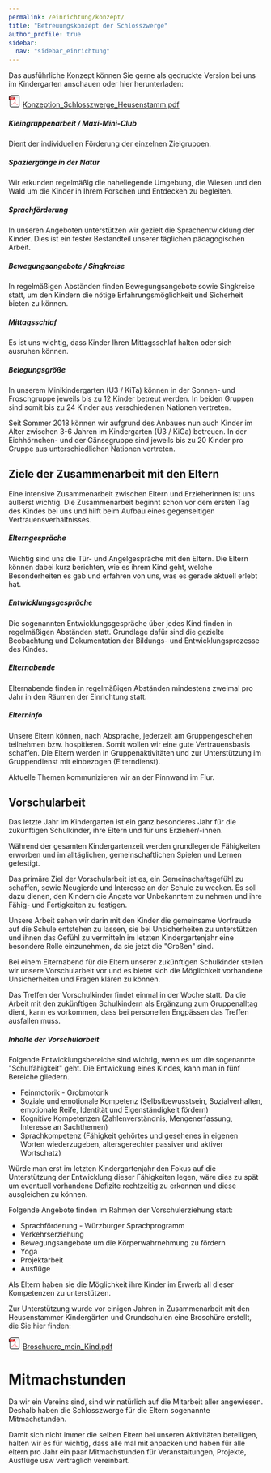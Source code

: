```yaml
---
permalink: /einrichtung/konzept/
title: "Betreuungskonzept der Schlosszwerge"
author_profile: true
sidebar:
  nav: "sidebar_einrichtung"
---
```

Das ausführliche Konzept können Sie gerne als gedruckte Version bei uns im Kindergarten anschauen oder hier herunterladen:

![PDF](/assets/images/social_icons/pdf.png) [Konzeption_Schlosszwerge_Heusenstamm.pdf](/assets/pdf/Konzeption_Schlosszwerge_Heusenstamm.pdf)

##### Kleingruppenarbeit / Maxi-Mini-Club
Dient der individuellen Förderung der einzelnen Zielgruppen.

##### Spaziergänge in der Natur
Wir erkunden regelmäßig die naheliegende Umgebung, die Wiesen und den Wald um die Kinder in Ihrem Forschen und Entdecken zu begleiten.
 
##### Sprachförderung
In unseren Angeboten unterstützen wir gezielt die Sprachentwicklung der Kinder. Dies ist ein fester Bestandteil unserer täglichen pädagogischen Arbeit.
 
##### Bewegungsangebote / Singkreise
In regelmäßigen Abständen finden Bewegungsangebote sowie Singkreise statt, um den Kindern die nötige Erfahrungsmöglichkeit und Sicherheit bieten zu können.
 
##### Mittagsschlaf
Es ist uns wichtig, dass Kinder Ihren Mittagsschlaf halten oder sich ausruhen können. 

##### Belegungsgröße
In unserem Minikindergarten (U3 / KiTa) können in der Sonnen- und Froschgruppe jeweils bis zu 12 Kinder betreut werden. In beiden Gruppen sind somit bis zu 24 Kinder aus verschiedenen Nationen vertreten.

Seit Sommer 2018 können wir aufgrund des Anbaues nun auch Kinder im Alter zwischen 3-6 Jahren im Kindergarten (Ü3 / KiGa) betreuen. In der Eichhörnchen- und der Gänsegruppe sind jeweils bis zu 20 Kinder pro Gruppe aus unterschiedlichen Nationen vertreten. 


## Ziele der Zusammenarbeit mit den Eltern
Eine intensive Zusammenarbeit zwischen Eltern und Erzieherinnen ist uns äußerst wichtig. Die Zusammenarbeit beginnt schon vor dem ersten Tag des Kindes bei uns und hilft beim Aufbau eines gegenseitigen Vertrauensverhältnisses.
 
##### Elterngespräche
Wichtig sind uns die Tür- und Angelgespräche mit den Eltern. Die Eltern können dabei kurz berichten, wie es ihrem Kind geht, welche Besonderheiten es gab und erfahren von uns, was es gerade aktuell erlebt hat.
 
##### Entwicklungsgespräche
Die sogenannten Entwicklungsgespräche über jedes Kind finden in regelmäßigen Abständen statt. Grundlage dafür sind die gezielte Beobachtung und Dokumentation der Bildungs- und Entwicklungsprozesse des Kindes.
 
##### Elternabende
Elternabende finden in regelmäßigen Abständen mindestens zweimal pro Jahr in den Räumen der Einrichtung statt.
 
##### Elterninfo
Unsere Eltern können, nach Absprache, jederzeit am Gruppengeschehen teilnehmen bzw. hospitieren. Somit wollen wir eine gute Vertrauensbasis schaffen. Die Eltern werden in Gruppenaktivitäten und zur Unterstützung im Gruppendienst mit einbezogen (Elterndienst).
 
Aktuelle Themen kommunizieren wir an der Pinnwand im Flur.

## Vorschularbeit
Das letzte Jahr im Kindergarten ist ein ganz besonderes Jahr für die zukünftigen Schulkinder, ihre Eltern und für uns Erzieher/-innen.

Während der gesamten Kindergartenzeit werden grundlegende Fähigkeiten erworben und im alltäglichen, gemeinschaftlichen Spielen und Lernen gefestigt.

Das primäre Ziel der Vorschularbeit ist es, ein Gemeinschaftsgefühl zu schaffen, sowie Neugierde und Interesse an der Schule zu wecken. Es soll dazu dienen, den Kindern die Ängste vor Unbekanntem zu nehmen und ihre Fähig- und Fertigkeiten zu festigen. 

Unsere Arbeit sehen wir darin mit den Kinder die gemeinsame Vorfreude auf die Schule entstehen zu lassen, sie bei Unsicherheiten zu unterstützen und ihnen das Gefühl zu vermitteln im letzten Kindergartenjahr eine besondere Rolle einzunehmen, da sie jetzt die "Großen" sind. 

Bei einem Elternabend für die Eltern unserer zukünftigen Schulkinder stellen wir unsere Vorschularbeit vor und es bietet sich die Möglichkeit vorhandene Unsicherheiten und Fragen klären zu können. 

Das Treffen der Vorschulkinder findet einmal in der Woche statt. Da die Arbeit mit den zukünftigen Schulkindern als Ergänzung zum Gruppenalltag dient, kann es vorkommen, dass bei personellen Engpässen das Treffen ausfallen muss. 

##### Inhalte der Vorschularbeit

Folgende Entwicklungsbereiche sind wichtig, wenn es um die sogenannte "Schulfähigkeit" geht. Die Entwickung eines Kindes, kann man in fünf Bereiche gliedern.

* Feinmotorik - Grobmotorik
* Soziale und emotionale Kompetenz (Selbstbewusstsein, Sozialverhalten,  emotionale Reife, Identität und Eigenständigkeit fördern)
* Kognitive Kompetenzen (Zahlenverständnis, Mengenerfassung, Interesse an Sachthemen)
* Sprachkompetenz (Fähigkeit gehörtes und gesehenes in eigenen Worten wiederzugeben, altersgerechter passiver und aktiver Wortschatz)

Würde man erst im letzten Kindergartenjahr den Fokus auf die Unterstützung der Entwicklung dieser Fähigkeiten legen, wäre dies zu spät um eventuell vorhandene Defizite rechtzeitig zu erkennen und diese ausgleichen zu können.

Folgende Angebote finden im Rahmen der Vorschulerziehung statt:

* Sprachförderung - Würzburger Sprachprogramm
* Verkehrserziehung 
* Bewegungsangebote um die Körperwahrnehmung zu fördern
* Yoga
* Projektarbeit
* Ausflüge 
 
Als Eltern haben sie die Möglichkeit ihre Kinder im Erwerb all dieser Kompetenzen zu unterstützen. 

Zur Unterstützung wurde vor einigen Jahren in Zusammenarbeit mit den Heusenstammer Kindergärten und Grundschulen eine Broschüre erstellt, die Sie hier finden:

![PDF](/assets/images/social_icons/pdf.png) [Broschuere_mein_Kind.pdf](/assets/pdf/Broschuere_mein_Kind.pdf)

# Mitmachstunden

Da wir ein Vereins sind, sind wir natürlich auf die Mitarbeit aller angewiesen. Deshalb haben die Schlosszwerge für die Eltern sogenannte Mitmachstunden. 

Damit sich nicht immer die selben Eltern bei unseren Aktivitäten beteiligen, halten wir es für wichtig, dass alle mal mit anpacken und haben für alle eltern pro Jahr ein paar Mitmachstunden für Veranstaltungen, Projekte, Ausflüge usw vertraglich vereinbart.